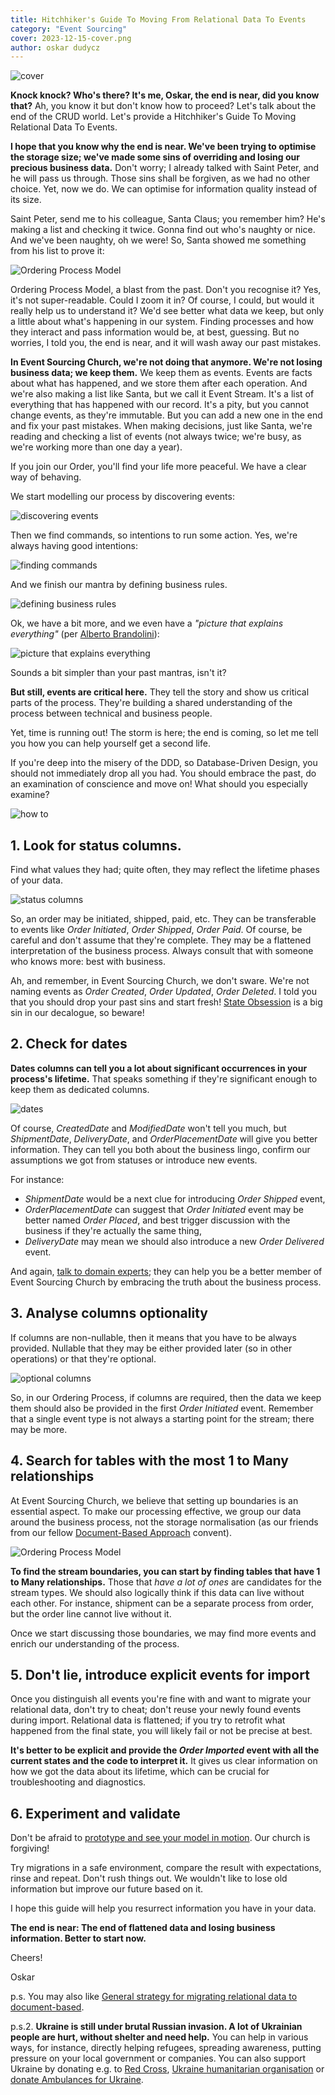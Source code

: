 ```yaml
---
title: Hitchhiker's Guide To Moving From Relational Data To Events
category: "Event Sourcing"
cover: 2023-12-15-cover.png
author: oskar dudycz
---
```


![cover](2023-12-15-cover.png)

**Knock knock? Who's there? It's me, Oskar, the end is near, did you know that?** Ah, you know it but don't know how to proceed? Let's talk about the end of the CRUD world. Let's provide a Hitchhiker's Guide To Moving Relational Data To Events.

**I hope that you know why the end is near. We've been trying to optimise the storage size; we've made some sins of overriding and losing our precious business data.** Don't worry; I already talked with Saint Peter, and he will pass us through. Those sins shall be forgiven, as we had no other choice. Yet, now we do. We can optimise for information quality instead of its size.

Saint Peter, send me to his colleague, Santa Claus; you remember him? He's making a list and checking it twice. Gonna find out who's naughty or nice. And we've been naughty, oh we were! So, Santa showed me something from his list to prove it:

![Ordering Process Model](2023-12-15-1.png)

Ordering Process Model, a blast from the past. Don't you recognise it? Yes, it's not super-readable. Could I zoom it in? Of course, I could, but would it really help us to understand it? We'd see better what data we keep, but only a little about what's happening in our system. Finding processes and how they interact and pass information would be, at best, guessing. But no worries, I told you, the end is near, and it will wash away our past mistakes.

**In Event Sourcing Church, we're not doing that anymore. We're not losing business data; we keep them.** We keep them as events. Events are facts about what has happened, and we store them after each operation. And we're also making a list like Santa, but we call it Event Stream. It's a list of everything that has happened with our record. It's a pity, but you cannot change events, as they're immutable. But you can add a new one in the end and fix your past mistakes. When making decisions, just like Santa, we're reading and checking a list of events (not always twice; we're busy, as we're working more than one day a year).

If you join our Order, you'll find your life more peaceful. We have a clear way of behaving. 

We start modelling our process by discovering events:

![discovering events](2023-12-15-2.png)

Then we find commands, so intentions to run some action. Yes, we're always having good intentions:

![finding commands](2023-12-15-3.png)   

And we finish our mantra by defining business rules.

![defining business rules](2023-12-15-4.png)

Ok, we have a bit more, and we even have a _"picture that explains everything"_ (per [Alberto Brandolini](https://www.eventstorming.com/)):

![picture that explains everything](2023-12-15-9.png)

Sounds a bit simpler than your past mantras, isn't it?

**But still, events are critical here.** They tell the story and show us critical parts of the process. They're building a shared understanding of the process between technical and business people.

Yet, time is running out! The storm is here; the end is coming, so let me tell you how you can help yourself get a second life.

If you're deep into the misery of the DDD, so Database-Driven Design, you should not immediately drop all you had. You should embrace the past, do an examination of conscience and move on! What should you especially examine?

![how to](2023-12-15-5.png)


## 1. Look for status columns.

Find what values they had; quite often, they may reflect the lifetime phases of your data. 

![status columns](2023-12-15-6.png)

So, an order may be initiated, shipped, paid, etc. They can be transferable to events like _Order Initiated_, _Order Shipped_, _Order Paid_. Of course, be careful and don't assume that they're complete. They may be a flattened interpretation of the business process. Always consult that with someone who knows more: best with business. 

Ah, and remember, in Event Sourcing Church, we don't sware. We're not naming events as _Order Created_, _Order Updated_, _Order Deleted_. I told you that you should drop your past sins and start fresh! [State Obsession](/en/state-obsession/) is a big sin in our decalogue, so beware!

## 2. Check for dates

**Dates columns can tell you a lot about significant occurrences in your process's lifetime.** That speaks something if they're significant enough to keep them as dedicated columns.

![dates](2023-12-15-7.png)

Of course, _CreatedDate_ and _ModifiedDate_ won't tell you much, but _ShipmentDate_, _DeliveryDate_, and _OrderPlacementDate_ will give you better information. They can tell you both about the business lingo, confirm our assumptions we got from statuses or introduce new events.

For instance:
- _ShipmentDate_ would be a next clue for introducing _Order Shipped_ event, 
- _OrderPlacementDate_ can suggest that _Order Initiated_ event may be better named _Order Placed_, and best trigger discussion with the business if they're actually the same thing,
- _DeliveryDate_ may mean we should also introduce a new _Order Delivered_ event.

And again, [talk to domain experts](/en/a_few_words_on_communication/); they can help you be a better member of Event Sourcing Church by embracing the truth about the business process.

## 3. Analyse columns optionality

If columns are non-nullable, then it means that you have to be always provided. Nullable that they may be either provided later (so in other operations) or that they're optional.

![optional columns](2023-12-15-8.png)

So, in our Ordering Process, if columns are required, then the data we keep them should also be provided in the first _Order Initiated_ event. Remember that a single event type is not always a starting point for the stream; there may be more.

## 4. Search for tables with the most 1 to Many relationships

At Event Sourcing Church, we believe that setting up boundaries is an essential aspect. To make our processing effective, we group our data around the business process, not the storage normalisation (as our friends from our fellow [Document-Based Approach](/en/strategy_on_migrating_relational_data_to_document_based/) convent).

![Ordering Process Model](2023-12-15-1.png)

**To find the stream boundaries, you can start by finding tables that have 1 to Many relationships.** Those that _have a lot of ones_ are candidates for the stream types. We should also logically think if this data can live without each other. For instance, shipment can be a separate process from order, but the order line cannot live without it.

Once we start discussing those boundaries, we may find more events and enrich our understanding of the process. 

## 5. Don't lie, introduce explicit events for import

Once you distinguish all events you're fine with and want to migrate your relational data, don't try to cheat; don't reuse your newly found events during import. Relational data is flattened; if you try to retrofit what happened from the final state, you will likely fail or not be precise at best. 

**It's better to be explicit and provide the _Order Imported_ event with all the current states and the code to interpret it.** It gives us clear information on how we got the data about its lifetime, which can be crucial for troubleshooting and diagnostics.

## 6. Experiment and validate

Don't be afraid to [prototype and see your model in motion](/en/prototype_underestimated_design_skill/). Our church is forgiving!

Try migrations in a safe environment, compare the result with expectations, rinse and repeat. Don't rush things out. We wouldn't like to lose old information but improve our future based on it.

I hope this guide will help you resurrect information you have in your data.  

**The end is near: The end of flattened data and losing business information. Better to start now.** 

Cheers!

Oskar

p.s. You may also like [General strategy for migrating relational data to document-based](/en/strategy_on_migrating_relational_data_to_document_based/). 

p.s.2. **Ukraine is still under brutal Russian invasion. A lot of Ukrainian people are hurt, without shelter and need help.** You can help in various ways, for instance, directly helping refugees, spreading awareness, putting pressure on your local government or companies. You can also support Ukraine by donating e.g. to [Red Cross](https://www.icrc.org/pl/donate/ukraine), [Ukraine humanitarian organisation](https://savelife.in.ua/pl/donate/) or [donate Ambulances for Ukraine](https://www.gofundme.com/f/help-to-save-the-lives-of-civilians-in-a-war-zone).
